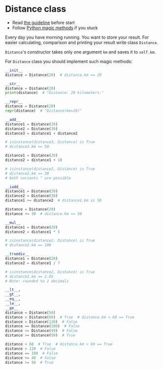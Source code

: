 # Distance class

- Read [the guideline](https://github.com/mate-academy/py-task-guideline/blob/main/README.md) before start
- Follow [Python magic methods](https://rszalski.github.io/magicmethods/) if you stuck

Every day you have morning running. You want to store your result. 
For easier calculating, comparison and printing your result write class
`Distance`.

`Distance`'s constructor takes only
one argument `km` and saves it to `self.km`.

For `Distance` class you should implement such magic
methods:
```python
__init__
distance = Distance(20)  # distance.km == 20

__str__
distance = Distance(20)
print(distance)  # "Distance: 20 kilometers."

__repr__
distance = Distance(20)
repr(distance)  # "Distance(km=20)"

__add__
distance1 = Distance(20)
distance2 = Distance(30)
distance3 = distance1 + distance2  

# isinstance(distance3, Distance) is True
# distance3.km == 50

distance1 = Distance(20)
distance2 = distance1 + 10

# isinstance(distance2, Distance) is True
# distance2.km == 30
# both variants ^ are possible

__iadd__
distance1 = Distance(20)
distance2 = Distance(30)
distance1 += distance2  # distance1.km is 50

distance = Distance(20)
distance += 30  # distance.km == 50

__mul__
distance1 = Distance(20)
distance2 = distance1 * 5  

# isinstance(distance2, Distance) is True
# distance2.km == 100

__truediv__
distance1 = Distance(20)
distance2 = distance1 / 7  

# isinstance(distance2, Distance) is True
# distance2.km == 2.85
# Note: rounded to 2 decimals

__lt__,
__gt__,
__eq__,
__le__,
__ge__
distance = Distance(50)
distance < Distance(60)  # True  # distance.km < 60 == True
distance > Distance(120)  # False
distance == Distance(100)  # False
distance <= Distance(49)  # False
distance >= Distance(50)  # True

distance < 60  # True  # distance.km < 60 == True
distance > 120  # False
distance == 100  # False
distance <= 49  # False
distance >= 50  # True
```
